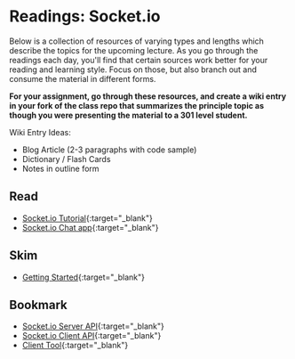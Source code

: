 # Readings: Socket.io

Below is a collection of resources of varying types and lengths which describe the topics for the upcoming lecture.  As you go through the readings each day, you'll find that certain sources work better for your reading and learning style. Focus on those, but also branch out and consume the material in different forms.

**For your assignment, go through these resources, and create a wiki entry in your fork of the class repo that summarizes the principle topic as though you were presenting the material to a 301 level student.**

Wiki Entry Ideas:
* Blog Article (2-3 paragraphs with code sample)
* Dictionary / Flash Cards
* Notes in outline form

## Read
* [Socket.io Tutorial](https://www.tutorialspoint.com/socket.io/){:target="_blank"}
* [Socket.io Chat app](https://socket.io/get-started/chat/){:target="_blank"}

## Skim
* [Getting Started](https://socket.io/docs/){:target="_blank"}

## Bookmark
* [Socket.io Server API](https://socket.io/docs/server-api){:target="_blank"}
* [Socket.io Client API](https://socket.io/docs/client-api){:target="_blank"}
* [Client Tool](https://amritb.github.io/socketio-client-tool/){:target="_blank"}



